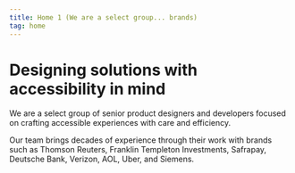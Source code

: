 ```yaml
---
title: Home 1 (We are a select group... brands)
tag: home
---
```


# Designing solutions with accessibility in mind

We are a select group of senior product designers and developers focused on crafting accessible experiences with care and efficiency.

Our team brings decades of experience through their work with brands such as Thomson Reuters, Franklin Templeton Investments, Safrapay, Deutsche Bank, Verizon, AOL, Uber, and Siemens.

